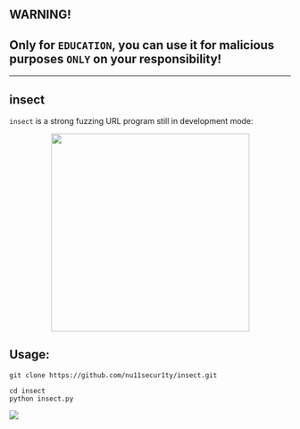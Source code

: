 ## WARNING!
## Only for `EDUCATION`, you can use it for malicious purposes `ONLY` on your responsibility!
-------------------------------------------------------------------------------------------
## insect

`insect` is a strong fuzzing URL program still in development mode:

<p align="center">
  <img width="355" height="355" src="https://raw.githubusercontent.com/nu11secur1ty/insect/main/logo/Insect.png">
</p>

## Usage:
```
git clone https://github.com/nu11secur1ty/insect.git

cd insect
python insect.py
```
![](https://github.com/nu11secur1ty/insect/blob/main/docs/Screenshot%202022-09-03%20224548.png)
